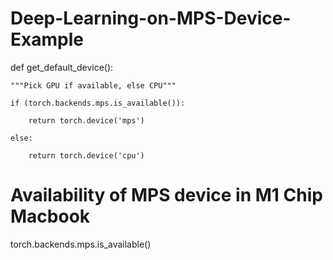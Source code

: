 # Deep-Learning-on-MPS-Device-Example

def get_default_device():

    """Pick GPU if available, else CPU"""
    
    if (torch.backends.mps.is_available()):
    
        return torch.device('mps')
        
    else:
    
        return torch.device('cpu')
        
        
        
 # Availability  of MPS device in M1 Chip Macbook
 torch.backends.mps.is_available()       
        
